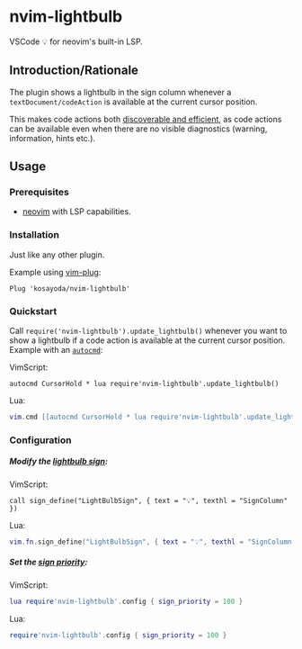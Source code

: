 # nvim-lightbulb

VSCode 💡 for neovim's built-in LSP.

## Introduction/Rationale
The plugin shows a lightbulb in the sign column whenever a `textDocument/codeAction` is available at the current cursor position.

This makes code actions both [discoverable and efficient](https://rust-analyzer.github.io/blog/2020/09/28/how-to-make-a-light-bulb.html#the-mighty), as code actions can be available even when there are no visible diagnostics (warning, information, hints etc.).

## Usage

### Prerequisites
- [neovim](https://github.com/neovim/neovim) with LSP capabilities.

### Installation
Just like any other plugin.

Example using [vim-plug](https://github.com/junegunn/vim-plug):
```vim
Plug 'kosayoda/nvim-lightbulb'
```

### Quickstart
Call `require('nvim-lightbulb').update_lightbulb()` whenever you want to show a lightbulb if a code action is available at the current cursor position. Example with an [`autocmd`](https://neovim.io/doc/user/autocmd.html):

VimScript:
```vim
autocmd CursorHold * lua require'nvim-lightbulb'.update_lightbulb()
```

Lua:
```lua
vim.cmd [[autocmd CursorHold * lua require'nvim-lightbulb'.update_lightbulb()]]
```

### Configuration
##### Modify the [lightbulb sign](https://neovim.io/doc/user/sign.html#:sign-define):

VimScript:
```vim
call sign_define("LightBulbSign", { text = "💡", texthl = "SignColumn" })
```

Lua:
```lua
vim.fn.sign_define("LightBulbSign", { text = "💡", texthl = "SignColumn" })
```

##### Set the [sign priority](https://neovim.io/doc/user/sign.html#sign-priority):

VimScript:
```lua
lua require'nvim-lightbulb'.config { sign_priority = 100 }
```

Lua:
```lua
require'nvim-lightbulb'.config { sign_priority = 100 }
```
